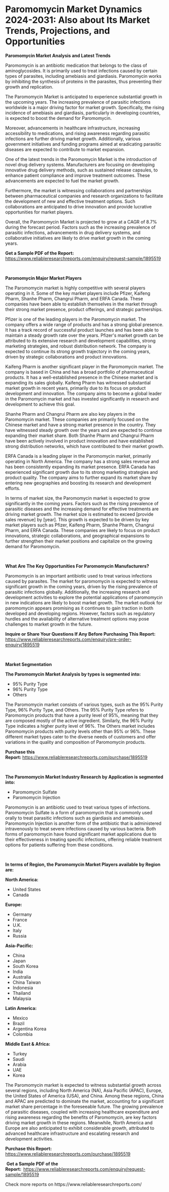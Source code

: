 <p><h1>Paromomycin Market Dynamics 2024-2031: Also about Its Market Trends, Projections, and Opportunities</h1></p><p><strong>Paromomycin Market Analysis and Latest Trends</strong></p>
<p><p>Paromomycin is an antibiotic medication that belongs to the class of aminoglycosides. It is primarily used to treat infections caused by certain types of parasites, including amebiasis and giardiasis. Paromomycin works by inhibiting the synthesis of proteins in the parasites, thus preventing their growth and replication.</p><p>The Paromomycin Market is anticipated to experience substantial growth in the upcoming years. The increasing prevalence of parasitic infections worldwide is a major driving factor for market growth. Specifically, the rising incidence of amebiasis and giardiasis, particularly in developing countries, is expected to boost the demand for Paromomycin.</p><p>Moreover, advancements in healthcare infrastructure, increasing accessibility to medications, and rising awareness regarding parasitic infections are further driving market growth. Additionally, various government initiatives and funding programs aimed at eradicating parasitic diseases are expected to contribute to market expansion.</p><p>One of the latest trends in the Paromomycin Market is the introduction of novel drug delivery systems. Manufacturers are focusing on developing innovative drug delivery methods, such as sustained release capsules, to enhance patient compliance and improve treatment outcomes. These advancements are expected to fuel the market growth.</p><p>Furthermore, the market is witnessing collaborations and partnerships between pharmaceutical companies and research organizations to facilitate the development of new and effective treatment options. Such collaborations are anticipated to drive innovation and provide lucrative opportunities for market players.</p><p>Overall, the Paromomycin Market is projected to grow at a CAGR of 8.7% during the forecast period. Factors such as the increasing prevalence of parasitic infections, advancements in drug delivery systems, and collaborative initiatives are likely to drive market growth in the coming years.</p></p>
<p><strong>Get a Sample PDF of the Report:&nbsp;</strong> <a href="https://www.reliableresearchreports.com/enquiry/request-sample/1895519">https://www.reliableresearchreports.com/enquiry/request-sample/1895519</a></p>
<p>&nbsp;</p>
<p><strong>Paromomycin Major Market Players</strong></p>
<p><p>The Paromomycin market is highly competitive with several players operating in it. Some of the key market players include Pfizer, Kaifeng Pharm, Shanhe Pharm, Changrui Pharm, and ERFA Canada. These companies have been able to establish themselves in the market through their strong market presence, product offerings, and strategic partnerships.</p><p>Pfizer is one of the leading players in the Paromomycin market. The company offers a wide range of products and has a strong global presence. It has a track record of successful product launches and has been able to maintain a steady growth rate over the years. Pfizer's market growth can be attributed to its extensive research and development capabilities, strong marketing strategies, and robust distribution network. The company is expected to continue its strong growth trajectory in the coming years, driven by strategic collaborations and product innovations.</p><p>Kaifeng Pharm is another significant player in the Paromomycin market. The company is based in China and has a broad portfolio of pharmaceutical products. It has a well-established presence in the Chinese market and is expanding its sales globally. Kaifeng Pharm has witnessed substantial market growth in recent years, primarily due to its focus on product development and innovation. The company aims to become a global leader in the Paromomycin market and has invested significantly in research and development to achieve this goal.</p><p>Shanhe Pharm and Changrui Pharm are also key players in the Paromomycin market. These companies are primarily focused on the Chinese market and have a strong market presence in the country. They have witnessed steady growth over the years and are expected to continue expanding their market share. Both Shanhe Pharm and Changrui Pharm have been actively involved in product innovation and have established strong distribution networks, which have contributed to their market growth.</p><p>ERFA Canada is a leading player in the Paromomycin market, primarily operating in North America. The company has a strong sales revenue and has been consistently expanding its market presence. ERFA Canada has experienced significant growth due to its strong marketing strategies and product quality. The company aims to further expand its market share by entering new geographies and boosting its research and development efforts.</p><p>In terms of market size, the Paromomycin market is expected to grow significantly in the coming years. Factors such as the rising prevalence of parasitic diseases and the increasing demand for effective treatments are driving market growth. The market size is estimated to exceed [provide sales revenue] by [year]. This growth is expected to be driven by key market players such as Pfizer, Kaifeng Pharm, Shanhe Pharm, Changrui Pharm, and ERFA Canada. These companies are likely to focus on product innovations, strategic collaborations, and geographical expansions to further strengthen their market positions and capitalize on the growing demand for Paromomycin.</p></p>
<p>&nbsp;</p>
<p><strong>What Are The Key Opportunities For Paromomycin Manufacturers?</strong></p>
<p><p>Paromomycin is an important antibiotic used to treat various infections caused by parasites. The market for paromomycin is expected to witness significant growth in the coming years, driven by the rising prevalence of parasitic infections globally. Additionally, the increasing research and development activities to explore the potential applications of paromomycin in new indications are likely to boost market growth. The market outlook for paromomycin appears promising as it continues to gain traction in both developed and developing regions. However, factors such as regulatory hurdles and the availability of alternative treatment options may pose challenges to market growth in the future.</p></p>
<p><strong>Inquire or Share Your Questions If Any Before Purchasing This Report:</strong> <a href="https://www.reliableresearchreports.com/enquiry/pre-order-enquiry/1895519">https://www.reliableresearchreports.com/enquiry/pre-order-enquiry/1895519</a></p>
<p>&nbsp;</p>
<p><strong>Market Segmentation</strong></p>
<p><strong>The Paromomycin Market Analysis by types is segmented into:</strong></p>
<p><ul><li>95% Purity Type</li><li>96% Purity Type</li><li>Others</li></ul></p>
<p><p>The Paromomycin market consists of various types, such as the 95% Purity Type, 96% Purity Type, and Others. The 95% Purity Type refers to Paromomycin products that have a purity level of 95%, meaning that they are composed mostly of the active ingredient. Similarly, the 96% Purity Type indicates a higher purity level of 96%. The Others market includes Paromomycin products with purity levels other than 95% or 96%. These different market types cater to the diverse needs of customers and offer variations in the quality and composition of Paromomycin products.</p></p>
<p><strong>Purchase this Report:&nbsp;</strong><a href="https://www.reliableresearchreports.com/purchase/1895519">https://www.reliableresearchreports.com/purchase/1895519</a></p>
<p>&nbsp;</p>
<p><strong>The Paromomycin Market Industry Research by Application is segmented into:</strong></p>
<p><ul><li>Paromomycin Sulfate</li><li>Paromomycin Injection</li></ul></p>
<p><p>Paromomycin is an antibiotic used to treat various types of infections. Paromomycin Sulfate is a form of paromomycin that is commonly used orally to treat parasitic infections such as giardiasis and amebiasis. Paromomycin Injection is another form of the antibiotic that is administered intravenously to treat severe infections caused by various bacteria. Both forms of paromomycin have found significant market applications due to their effectiveness in treating specific infections, offering reliable treatment options for patients suffering from these conditions.</p></p>
<p>&nbsp;</p>
<p><strong>In terms of Region, the Paromomycin Market Players available by Region are:</strong></p>
<p>
    <p> <strong> North America: </strong>
        <ul>
            <li>United States</li>
            <li>Canada</li>
        </ul>
        </p> 
    <p> <strong> Europe: </strong>
        <ul>
            <li>Germany</li>
            <li>France</li>
            <li>U.K.</li>
            <li>Italy</li>
            <li>Russia</li>
        </ul>
        </p> 
    <p> <strong> Asia-Pacific: </strong>
        <ul>
            <li>China</li>
            <li>Japan</li>
            <li>South Korea</li>
            <li>India</li>
            <li>Australia</li>
            <li>China Taiwan</li>
            <li>Indonesia</li>
            <li>Thailand</li>
            <li>Malaysia</li>
        </ul>
        </p> 
    <p> <strong> Latin America: </strong>
        <ul>
            <li>Mexico</li>
            <li>Brazil</li>
            <li>Argentina Korea</li>
            <li>Colombia</li>
        </ul>
        </p> 
    <p> <strong> Middle East & Africa: </strong>
        <ul>
            <li>Turkey</li>
            <li>Saudi</li>
            <li>Arabia</li>
            <li>UAE</li>
            <li>Korea</li>
        </ul>
    </p>
    </p>
<p><p>The Paromomycin market is expected to witness substantial growth across several regions, including North America (NA), Asia Pacific (APAC), Europe, the United States of America (USA), and China. Among these regions, China and APAC are predicted to dominate the market, accounting for a significant market share percentage in the foreseeable future. The growing prevalence of parasitic diseases, coupled with increasing healthcare expenditure and rising awareness regarding the benefits of Paromomycin, are key factors driving market growth in these regions. Meanwhile, North America and Europe are also anticipated to exhibit considerable growth, attributed to advanced healthcare infrastructure and escalating research and development activities.</p></p>
<p><strong>Purchase this Report: </strong><a href="https://www.reliableresearchreports.com/purchase/1895519">https://www.reliableresearchreports.com/purchase/1895519</a></p>
<p>&nbsp;<strong>Get a Sample PDF of the Report:&nbsp;&nbsp;</strong><a href="https://www.reliableresearchreports.com/enquiry/request-sample/1895519">https://www.reliableresearchreports.com/enquiry/request-sample/1895519</a></p>
<p><strong></strong></p>
<p>Check more reports on https://www.reliableresearchreports.com/</p>